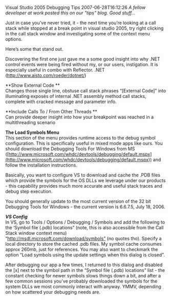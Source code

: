 Visual Studio 2005 Debugging Tips
2007-06-28T16:12:26
_A fellow developer at work posted this on our "tips" blog. Good stuff..._

Just in case you’ve never tried, it - the next time you’re looking at a call stack while stopped at a break point in visual studio 2005, try right clicking in the call stack window and investigating some of the context menu options. 

Here’s some that stand out. 

Discovering the first one just gave me a some good insight into why .NET control events were being fired without my, or our users, instigation. It is especially useful in combo with Reflector. .NET (http://www.aisto.com/roeder/dotnet/) 

**Show External Code **  
Changes those single line, obstuse call stack phrases “[External Code]” into illuminating exposés of internal .NET assembly method call stacks, complete with cracked message and parameter info. 

**Include Calls To / From Other Threads **  
Can provide deeper insight into how your breakpoint was reached in a multithreading scenario 

**The Load Symbols Menu**  
This section of the menu provides runtime access to the debug symbol configuration. This is specifically useful in mixed mode apps like ours. You should download the Debugging Tools For Windows from MS ([http://www.microsoft.com/whdc/devtools/debugging/default.mspx](http://www.microsoft.com/whdc/devtools/debugging/default.mspx)) and follow the installation instructions. 

Basically, you want to configure VS to download and cache the .PDB files which provide the symbols for the OS DLLs we leverage under our products - this capability provides much more accurate and useful stack traces and debug step execution. 

You should generally update to the most current version of the 32 bit Debugging Tools for Windows - the current version is 6.6.7.5, July 18, 2006. 

_**VS Config**_  
In VS, go to Tools / Options / Debugging / Symbols and add the following to the ‘Symbol file (.pdb) locations” (note, this is also accessible from the Call Stack window context menu) “http://msdl.microsoft.com/download/symbols” (no quotes tho). Specify a local directory to store the cached .pdb files. My symbol cache consumes approx 260mb, just for references. You may also want to checkmark the option “Load symbols using the update settings when this dialog is closed”. 

After debugging our app a few times, I returned to this dialog and disabled the [x] next to the symbol path in the “Symbol file (.pdb) locations” list - the constant checking for newer symbols slows things down a bit, and after a few common sessions you’ve probably downloaded the symbols for the system DLLs we most commonly interact with anyway. YMMV, depending on how scattered your debugging needs are.
